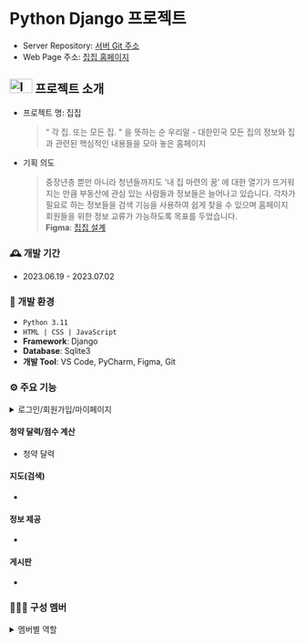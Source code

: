 # Python Django 프로젝트
- Server Repository: <a href="https://github.com/pshho/aws-django.git">서버 Git 주소</a>
- Web Page 주소: <a href="http://ec2-3-37-74-149.ap-northeast-2.compute.amazonaws.com/">집집 홈페이지</a>

## <img src="https://github.com/pshho/team3_django_project/assets/128444203/7531dc8b-c696-4c42-b39c-902f873e9dd9" style="width: 40px; height: 25px;" alt="Image"> 프로젝트 소개
* 프로젝트 명: 집집
  > “ 각 집. 또는 모든 집. " 을 뜻하는 순 우리말 - 대한민국 모든 집의 정보와 집과 관련된 핵심적인 내용들을 모아 놓은 홈페이지
* 기획 의도
  > 중장년층 뿐만 아니라 청년들까지도 ‘내 집 마련의 꿈’ 에 대한 열기가 뜨거워지는 만큼 부동산에 관심 있는 사람들과 정보들은 늘어나고 있습니다.
  > 각자가 필요로 하는 정보들을 검색 기능을 사용하여 쉽게 찾을 수 있으며 홈페이지 회원들을 위한 정보 교류가 가능하도록 목표를 두었습니다.
  > <br>**Figma**: <a href="https://www.figma.com/file/zffQCT0SZ5TDC3JORNaqUA/Project_Django_Team-3?type=whiteboard&node-id=0-1&t=Q6DA7FvR7HepJfcw-0">집집 설계</a>

### :mantelpiece_clock: 개발 기간
- 2023.06.19 - 2023.07.02

### :wrench: 개발 환경
- `Python 3.11`
- `HTML | CSS | JavaScript`
- **Framework**: Django
- **Database**: Sqlite3
- **개발 Tool**: VS Code, PyCharm, Figma, Git

### :gear: 주요 기능
<details>
  <summary>로그인/회원가입/마이페이지</summary>
    <pre>
  - 하나의 페이지에서 로그인과 회원가입 구현
  - 소셜로그인 기능 구현(구글, 카카오, 네이버)
  - 회원가입 시 아이디(영문, 숫자)/사업자 등록증/비밀번호 유효성 검사 구현
  - 로그인 후 마이페이지를 통해 회원정보 수정, 회원탈퇴, 해당 아이디의 게시판 작성글 확인 기능 구현</pre>
    <a href="http://ec2-3-37-74-149.ap-northeast-2.compute.amazonaws.com/common/signin/"> > 로그인/회원가입/마이페이지</a>
</details>

#### 청약 달력/점수 계산
- <a>청약 달력</a>

#### 지도(검색)
-

#### 정보 제공
-

#### 게시판
-

### :people_holding_hands: 구성 멤버
<details>
  <summary>멤버별 역할</summary>
  <p>
    <img src="https://github.com/pshho/team3_django_project/assets/128444203/fde8351a-6709-4135-9c47-f07718e4d8d4" alt="Image">
  </p>
</details>



